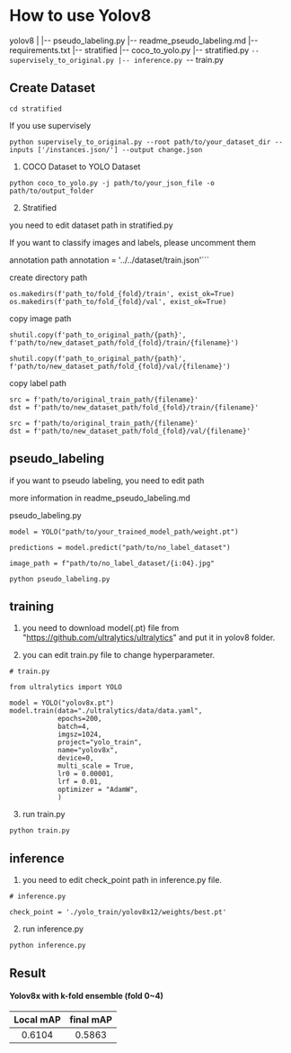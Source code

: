 # How to use Yolov8
yolov8
|
|-- pseudo_labeling.py
|-- readme_pseudo_labeling.md
|-- requirements.txt
|-- stratified
    |-- coco_to_yolo.py
    |-- stratified.py
    `-- supervisely_to_original.py
|-- inference.py
`-- train.py

## Create Dataset

```
cd stratified
```

If you use supervisely

```
python supervisely_to_original.py --root path/to/your_dataset_dir --inputs ['/instances.json/'] --output change.json
```

1. COCO Dataset to YOLO Dataset

```
python coco_to_yolo.py -j path/to/your_json_file -o path/to/output_folder
```

2. Stratified

you need to edit dataset path in stratified.py

If you want to classify images and labels, please uncomment them

annotation path
annotation = '../../dataset/train.json'```


create directory path
```
os.makedirs(f'path_to/fold_{fold}/train', exist_ok=True)
os.makedirs(f'path_to/fold_{fold}/val', exist_ok=True)
```

copy image path
```
shutil.copy(f'path_to_original_path/{path}', f'path/to/new_dataset_path/fold_{fold}/train/{filename}')
```
```
shutil.copy(f'path_to_original_path/{path}', f'path/to/new_dataset_path/fold_{fold}/val/{filename}')
```

copy label path
```
src = f'path/to/original_train_path/{filename}'
dst = f'path/to/new_dataset_path/fold_{fold}/train/{filename}'
```
```
src = f'path/to/original_train_path/{filename}'
dst = f'path/to/new_dataset_path/fold_{fold}/val/{filename}'
```


## pseudo_labeling

if you want to pseudo labeling, you need to edit path

more information in readme_pseudo_labeling.md

pseudo_labeling.py
```
model = YOLO("path/to/your_trained_model_path/weight.pt")
```
```
predictions = model.predict("path/to/no_label_dataset")
```
```
image_path = f"path/to/no_label_dataset/{i:04}.jpg"
```

```
python pseudo_labeling.py
```
## training

1. you need to download model(.pt) file from "https://github.com/ultralytics/ultralytics" and put it in yolov8 folder.

2. you can edit train.py file to change hyperparameter.

```
# train.py

from ultralytics import YOLO

model = YOLO("yolov8x.pt")
model.train(data="./ultralytics/data/data.yaml",
            epochs=200, 
            batch=4,
            imgsz=1024, 
            project="yolo_train", 
            name="yolov8x", 
            device=0,
            multi_scale = True,
            lr0 = 0.00001,
            lrf = 0.01,
            optimizer = "AdamW",
            )
```

3. run train.py

```
python train.py
```

## inference

1. you need to edit check_point path in inference.py file.

```
# inference.py

check_point = './yolo_train/yolov8x12/weights/best.pt'
```

2. run inference.py

```
python inference.py
```

## Result
#### Yolov8x with k-fold ensemble (fold 0~4)
|Local mAP|final mAP|
|:---:|:---:|
|0.6104|0.5863|
